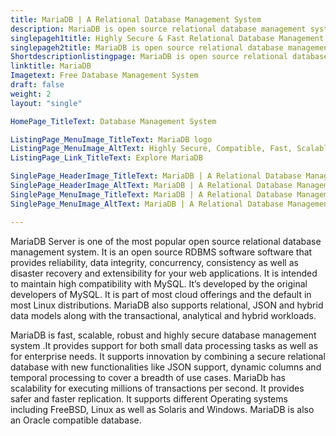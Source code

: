 ```yaml
---
title: MariaDB | A Relational Database Management System
description: MariaDB is open source relational database management system that provides SQL interface to manage data. It supports both transactional and hybrid workloads.
singlepageh1title: Highly Secure & Fast Relational Database Management System
singlepageh2title: MariaDB is open source relational database management system that provides SQL interface to manage data. It supports both transactional and hybrid workloads.
Shortdescriptionlistingpage: MariaDB is open source relational database management system that provides SQL interface to manage data. It supports both transactional and hybrid workloads.
linktitle: MariaDB
Imagetext: Free Database Management System
draft: false
weight: 2
layout: "single"

HomePage_TitleText: Database Management System

ListingPage_MenuImage_TitleText: MariaDB logo
ListingPage_MenuImage_AltText: Highly Secure, Compatible, Fast, Scalable And Robust DBMS
ListingPage_Link_TitleText: Explore MariaDB

SinglePage_HeaderImage_TitleText: MariaDB | A Relational Database Management System
SinglePage_HeaderImage_AltText: MariaDB | A Relational Database Management System
SinglePage_MenuImage_TitleText: MariaDB | A Relational Database Management System
SinglePage_MenuImage_AltText: MariaDB | A Relational Database Management System

---
```


MariaDB Server is one of the most popular open source relational database management system. It is an open source RDBMS software software that provides reliability, data integrity, concurrency, consistency as well as disaster recovery and extensibility for your web applications. It is intended to maintain high compatibility with MySQL. It’s developed by the original developers of MySQL. It is part of most cloud offerings and the default in most Linux distributions. MariaDB also supports relational, JSON and hybrid data models along with the transactional, analytical and hybrid workloads.

MariaDB is fast, scalable, robust and highly secure database management system .It provides support for both small data processing tasks as well as for enterprise needs. It supports innovation by combining a secure relational database with new functionalities like JSON support, dynamic columns and temporal processing to cover a breadth of use cases. MariaDb has scalability for executing millions of transactions per second. It provides safer and faster replication. It supports different Operating systems including FreeBSD, Linux as well as Solaris and Windows. MariaDB is also an Oracle compatible database.
